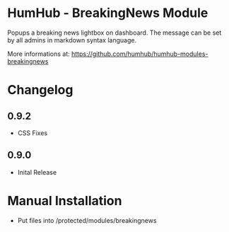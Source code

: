 HumHub - BreakingNews Module
============================

Popups a breaking news lightbox on dashboard. The message can be set by all admins
in markdown syntax language.

More informations at: 
<https://github.com/humhub/humhub-modules-breakingnews>


# Changelog
## 0.9.2
* CSS Fixes

## 0.9.0
* Inital Release

# Manual Installation
* Put files into /protected/modules/breakingnews 
